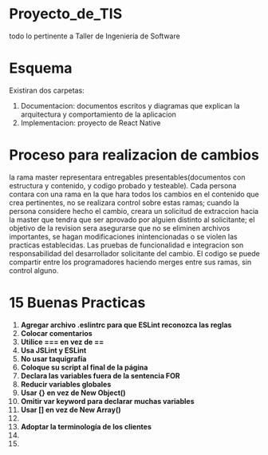 # Proyecto_de_TIS
todo lo pertinente a Taller de Ingeniería de Software
# Esquema
Existiran dos carpetas:
1. Documentacion: documentos escritos y diagramas que explican la arquitectura y comportamiento de la aplicacion
2. Implementacion: proyecto de React Native
# Proceso para realizacion de cambios
la rama master representara entregables presentables(documentos con estructura y contenido, y codigo probado y testeable). Cada persona contara con una rama en la que hara todos los cambios en el contenido que crea pertinentes, no se realizara control sobre estas ramas; cuando la persona considere hecho el cambio, creara un solicitud de extraccion hacia la master que tendra que ser aprovado por alguien distinto al solicitante; el objetivo de la revision sera asegurarse que no se eliminen archivos importantes, se hagan modificaciones inintencionadas o se violen las practicas establecidas. Las pruebas de funcionalidad e integracion son responsabilidad del desarrollador solicitante del cambio. El codigo se puede compartir entre los programadores haciendo merges entre sus ramas, sin control alguno.
# 15 Buenas Practicas
<ol>
<li> <b>Agregar archivo .eslintrc para que ESLint reconozca las reglas</b> </li>
<li> <b>Colocar comentarios</b> </li>
<li> <b>Utilice === en vez de ==</b>	</li>
<li> <b>Usa JSLint y ESLint</b> </li>
<li> <b>No usar taquigrafía</b> </li>
<li> <b>Coloque su script al final de la página</b> </li>
<li> <b>Declara las variables fuera de la sentencia FOR</b> </li>
<li> <b>Reducir variables globales</b> </li>
<li> <b>Usar {} en vez de New Object()</b> </li>
<li> <b>Omitir var keyword para declarar muchas variables</b> </li>
<li> <b>Usar [] en vez de New Array()</b> </li>
<li> <b></b> </li>
<li>	<b>Adoptar la terminología de los clientes</b> </li>
<li>	</li>
<li>	</li>
</ol>
